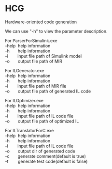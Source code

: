 # HCG
Hardware-oriented code generation

We can use "-h" to view the parameter description.

For ParserForSimulink.exe  
-help&nbsp;&nbsp;help information  
-h&nbsp;&nbsp;&nbsp;&nbsp;&nbsp;&nbsp;&nbsp;help information  
-i&nbsp;&nbsp;&nbsp;&nbsp;&nbsp;&nbsp;&nbsp;&nbsp;input file path of Simulink model  
-o&nbsp;&nbsp;&nbsp;&nbsp;&nbsp;&nbsp;&nbsp;output file path of MIR  

For ILGenerator.exe  
-help&nbsp;&nbsp;help information  
-h&nbsp;&nbsp;&nbsp;&nbsp;&nbsp;&nbsp;&nbsp;help information  
-i&nbsp;&nbsp;&nbsp;&nbsp;&nbsp;&nbsp;&nbsp;&nbsp;input file path of MIR file  
-o&nbsp;&nbsp;&nbsp;&nbsp;&nbsp;&nbsp;&nbsp;output file path of generated IL code  

For ILOptimizer.exe  
-help&nbsp;&nbsp;help information  
-h&nbsp;&nbsp;&nbsp;&nbsp;&nbsp;&nbsp;&nbsp;help information  
-i&nbsp;&nbsp;&nbsp;&nbsp;&nbsp;&nbsp;&nbsp;&nbsp;input file path of IL code file  
-o&nbsp;&nbsp;&nbsp;&nbsp;&nbsp;&nbsp;&nbsp;output file path of optimized IL  

For ILTranslatorForC.exe  
-help&nbsp;&nbsp;help information  
-h&nbsp;&nbsp;&nbsp;&nbsp;&nbsp;&nbsp;&nbsp;help information  
-i&nbsp;&nbsp;&nbsp;&nbsp;&nbsp;&nbsp;&nbsp;&nbsp;input file path of IL code file  
-o&nbsp;&nbsp;&nbsp;&nbsp;&nbsp;&nbsp;&nbsp;output dir of generated code  
-c&nbsp;&nbsp;&nbsp;&nbsp;&nbsp;&nbsp;&nbsp;generate comment(default is true)  
-t&nbsp;&nbsp;&nbsp;&nbsp;&nbsp;&nbsp;&nbsp;&nbsp;generate test code(default is false)  
